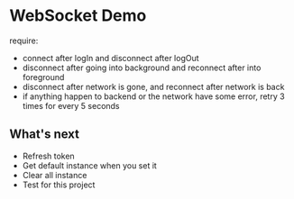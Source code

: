 # WebSocket Demo

require:
- connect after logIn and disconnect after logOut
- disconnect after going into background and reconnect after into foreground
- disconnect after network is gone, and reconnect after network is back
- if anything happen to backend or the network have some error, retry 3 times for every 5 seconds

## What's next
- Refresh token
- Get default instance when you set it
- Clear all instance
- Test for this project